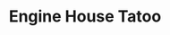 ---
title: "Engine House Tatoo"
url: /germantown/engine-house-tatoo-east-center-street/
shop: Tattoo
---